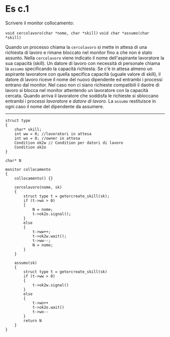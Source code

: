 # Es c.1

Scrivere il monitor collocamento:

`void cercolavoro(char *nome, char *skill)`
`void char *assumo(char *skill)`

Quando un processo chiama la `cercolavoro` si mette in attesa di una richiesta di lavoro e rimane bloccato nel monitor fino a che non è stato assunto. Nella `cercolavoro` viene indicato il nome dell'aspirante lavoratore la sua capacità (skill).
Un datore di lavoro con necessità di personale chiama la `assumo` specificando la capacità richiesta. Se c'è in attesa almeno un aspirante lavoratore con quella specifica capacità (uguale valore di skill), il datore di lavoro riceve il nome del nuovo dipendente ed entrambi i processi entrano dal monitor. Nel caso non ci siano richieste compatibili il daotre di lavoro si blocca nel monitor attentendo un lavoratore con la capacità cercata. Quando arriva il lavoratore che soddisfa le richieste si sbloccano entrambi i processi *lavoratore* e *datore di lavoro*. La `assumo` restituisce in ogni caso il nome del dipendente da assumere.

---

```
struct type
{
	char* skill;
	int ww = 0; //lavoratori in attesa
	int wo = 0; //owner in attesa
	Condition ok2w // Condition per datori di lavoro
	Condition ok2o
}

char* N

monitor collocamento
{
	collocamento() {}

	cercolavoro(nome, sk)
	{
		struct type t = getorcreate_skill(sk);
		if (t->wo > 0)
		{
            N = nome;
			t->ok2o.signal();
        }
		else
        {
		    t->ww++;
			t->ok2w.wait();
			t->ww--;
            N = nome;
        }
	}
	
	assumo(sk)
    {
		struct type t = getorcreate_skill(sk)
		if (t->ww > 0)
        {
			t->ok2w.signal()
        }
		else
        {
			t->wo++
			t->ok2o.wait()
			t->wo--
        }
     	return N
    }
}
```